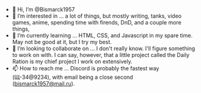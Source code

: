 - 👋 Hi, I’m @Bismarck1957
- 👀 I’m interested in ... a lot of things, but mostly writing, tanks, video games, anime, spending time with firends, DnD, and a couple more things,
- 🌱 I’m currently learning ... HTML, CSS, and Javascript in my spare time. May not be good at it, but I try my best.
- 💞️ I’m looking to collaborate on ... I don't really know. I'll figure something to work on with. I can say, however, that a little project called the Daily Ration is my chief project I work on extensively. 
- 📫 How to reach me ... Discord is probably the fastest way (Щ-34@9234), with email being a close second (bismarck1957@mail.ru).

<!---
Bismarck1957/Bismarck1957 is a ✨ special ✨ repository because its `README.md` (this file) appears on your GitHub profile.
You can click the Preview link to take a look at your changes.
--->
